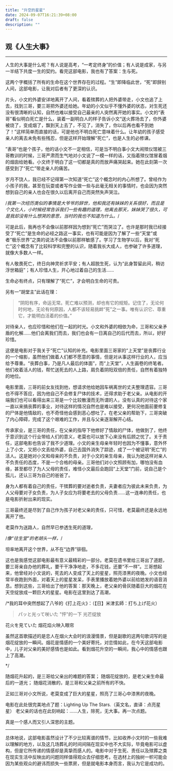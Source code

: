 ```yaml
---
title: "升空的星星"
date: 2024-09-07T16:21:39+08:00
draft: false
description: ""
---
```


## 观《人生大事》

---

人生的大事是什么呢？有人说是高考，“一考定终身”的价值；有人说是成家，与另一半结下共度一生的契约。看完这部电影，我也有了答案：生与死。

这两个字概括了所有的生命在这个世界存在的过程。“生”即降临此世，“死”即辞别人间，这部电影，让我对后者有了更深的认识。

片头，小文的外婆安详地离开了人间，看着殡葬的人把外婆带走，小文也追了上去，找到三哥，要三哥把外婆还给她。年幼的小文似乎不懂外婆的状态，对生死还没有很清晰的认知，自然也难以接受自己最亲的人突然离开她的事实。小文的“表哥”看似明白死亡是什么，装着一副明白人的样子告诉小文“送火葬场去了，你外婆被烧了，变成烟了，飘到天上去了，不见了，消失了，你以后再也看不到她了！”这样简单而直接的话，可是他也不明白死亡意味着什么。让年幼的孩子感受亲人的离去未免有些残忍，但是这样开始理解“死亡”，也是人生的必修课。

”表哥“也是个孩子，他的话小文不一定相信，可是当不明白事小文大闹殡仪馆被三哥教训的时候，三哥严肃而生气地对小文说了一模一样的话，又指着殡仪馆冒着烟的烟囱给她看。小文终于明白了这一切都是真的而放声痛哭起来。她在此刻第一次感受到了“死亡”带走亲人的痛苦。

岁月不饶人，我已经不记得第一次知道“死亡”这个概念时的内心所想了。曾经作为小孩子的我，甚至在玩耍或者写作业做一些与此毫无相关的事情时，也会因为突然想到自己的亲人也会在很久以后离开自己而突然失声哭泣。

/*我第一次经历类似的事情是大爷爷的辞世，他和我还有妹妹的关系很好，而且是个文化人，小时候经常告诉我们一些有趣的道理，他离去那天，妹妹哭了很久，可是我却没有什么想哭的意思，当时的我也不知道为什么。*/

可是此后，我再也不会像以前那样因为想到“死亡”而哭泣了。也许是那时我已经接受了“死亡”是生命的必经之路这一事实，也有可能是因为了解了一些“天堂”或者“极乐世界”之类的说法不会像以前那样敏感了。学习了生物学以后，我对“死亡”这个概念有了比较科学和完整的认识，随着我长大成人，也参破了许多道理，就像大多数人一样。

有人敬畏死亡，终日向神灵祈求平安；有人超脱生死，认为“此身暂留此间，稍访浮世箱庭”；有人珍惜人生，开心地过着自己的生活……

生命必有终点，只有理解了“死亡”，才会明白生命的可贵。

另有一“胡堂主”此话在理：

> “阴阳有序，命运无常。死亡难以预测，却也有它的规矩。记住了，无论何时何地，无论有何原因，人都不该轻易挑衅“死”之一事。唯有认识它、尊重它，才能明白活着的价值。”

对待亲人，也应珍惜和他们在一起的时光。小文和外婆的相依为命，三哥和父亲矛盾的化解……他们会离我们而去，我们也会有一日离自己的后代而去，所以，好好珍惜。

这便是电影对于我关于“死亡”认知的补充。电影里面三哥家的“上天堂”是丧葬行业的一个缩影，虽然他们做着人们都不愿意的事情，但是对从事这样行业的人，应当给予尊重。“丧葬白事，乃是凡人最后的体面”，而“上天堂”，人生画卷的终笔者。他们收着活人的钱，帮忙送死去的人上路，肩负着阴阳双倍的责任，自然有着独特的地位。

电影里面，三哥的前女友找到他，想请求他给她因车祸离世的丈夫整理遗容。三哥也不得不答应，因为他自己不会修复尸体的技术，还得求助于老父亲。从电影的开端我们也可以看得出来三哥是一个比较散漫而无所谓的人，没有认真的对待这个家一直以来搞丧葬的事业，对待这样的情况自然也是难以接受，更何况他面前要修复的尸体是他情敌的，也不奇怪他会感到恶心想吐了。在老父亲的帮助下，三哥突破了内心障碍，完成了这个艰难的工作，并且与父亲逐渐解开心结。

传承家业，是三哥的责任，在父亲的指导下他修好了情敌的尸体，他做到了，他终于意识到这个行业带给人们的意义，老莫也可以放下心来没有后顾之忧了。关于责任，这部电影也告诉了我不少道理。小文的亲生母亲年轻时也因为不懂事，意外怀上了小文，又把小文丢给外婆，自己去国外消失了踪迹，成了一个被证明“死亡”的活人。这是她对小文和母亲的不负责，对于小文的亲生母亲，我认为她这样对亲人不负责任的态度，不是一个合格的母亲。三哥他们对小文照顾有加，哪怕没有血缘，甚至都尽了为人父母的责任，难怪小文最后会跑回“上天堂”门前，说自己是个孤儿，还认三哥为自己的爸爸了。

身为人都有着自己的责任，干殡葬的要对逝者负责，夫妻者应为彼此未来负责，为人父母要对子女负责，为人子女应为将要老去的父母负责……这一连串的责任，也是电影折射出来的现实。

三哥最终还是尽到了自己作为孩子对老父亲的责任，只可惜，老莫最终还是永远地离开了他。

老莫作为送路人，自然早已参透生死的道理，

/*像“往生堂”的老胡头一样，*/

坦率地离开这个世界，从不在“边界”徘徊。

这也是我感觉这部电影最有意义最精彩的一部分。老莫在遗书里给三哥出了道题，要三哥亲自办他的葬礼，要干干净净地走，不多花钱，还要“不一样”。三哥想起来，他曾经对小文说的，死去的人变成了天上的星星，照亮漆黑的夜晚。小文也经常半夜跑到外面，对着天上的星星发呆，手表里播放着她外婆以前给她发的语音消息。想到这些，三哥给出了他的答案：那天晚上，老父亲的骨灰随着巨大的烟花在天空绽放成一颗巨大的星星。电影在这里到达了高潮，

/*我的耳中突然想起了八爷的《打上花火》：（【日】米津玄師：打ち上げ花火）

> パッと光って咲いた
"怦"的一下 光芒绽放

花火を見ていた
烟花焰火映入眼帘

> 

虽然这首歌描述的是恋人在烟火大会时的浪漫情景，但是副歌的这两句歌词写的是烟花绽放的一瞬间。烟花是情感的一个美好寄托，对恋情如此，在今天这部电影中，儿子对父亲的美好感情也是如此。看到烟花升空的一瞬间，我心中的情感也跟上了高潮。

*/

随烟花升起的，是三哥给父亲出的难题的答案；
随烟花绽放的，是老父亲生命最后的一道光；
随烟花消散的，是三哥和父亲之前所有的不快。

正如三哥对小文所说，老莫变成了巨大的星星，照亮了三哥心中漆黑的夜晚。

电影在此处很完美地点了题：Lighting Up The Stars.（英文名，直译：点亮星星）
老父亲的话也在此刻响起：……人生，除死，无大事。再一次点题。

真是一个感人而又引人深思的主题。

---

总体地说，这部电影虽然设计了不少比较离谱的情节，比如收养小文时的一些我难以理解的地方，以及这几场葬礼的时间间隔在现实中也不大实际，毕竟电影可以虚构，但是它所传递的情感却是真挚而感人的。电影中对于生死、责任以及殡葬之类在现实生活中反映出的问题同样值得观众去仔细思考。在选材上的独树一帜可能会因为某些观众的避讳而损失一些票房，但是就电影本身而言，我认为它是成功的。

